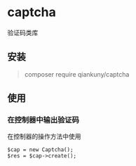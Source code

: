 # captcha

验证码类库

## 安装
> composer require qiankuny/captcha



## 使用

### 在控制器中输出验证码

在控制器的操作方法中使用

~~~
$cap = new Captcha();
$res = $cap->create();
~~~
